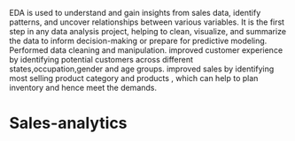 EDA is used to understand and gain insights from sales data, identify patterns, and uncover relationships between various variables.
It is the first step in any data analysis project, helping to clean, visualize, and summarize the data to inform decision-making or prepare for predictive modeling.
Performed data cleaning and manipulation.
improved customer experience by identifying potential customers across different states,occupation,gender and age groups.
improved sales by identifying most selling product category and products , which can help to plan inventory and hence meet the demands.
 # Sales-analytics
